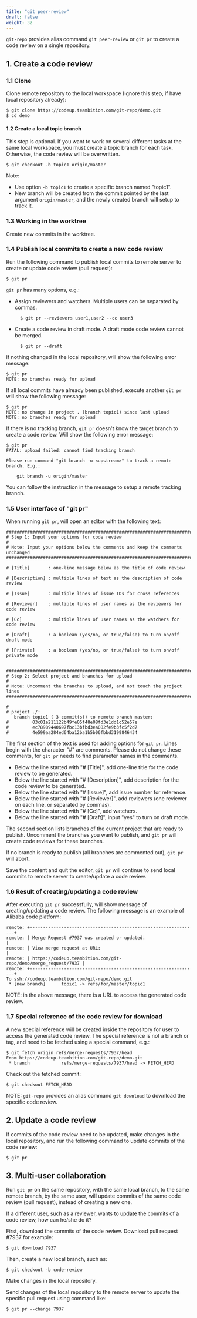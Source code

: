 ```yaml
---
title: "git peer-review"
draft: false
weight: 32
---
```


`git-repo` provides alias command `git peer-review` or `git pr` to create a code review on a single repository.


## 1. Create a code review

### 1.1 Clone

Clone remote repository to the local workspace (Ignore this step, if have local repository already):

    $ git clone https://codeup.teambition.com/git-repo/demo.git
    $ cd demo


#### 1.2 Create a local topic branch

This step is optional. If you want to work on several different tasks at the same local workspace, you must create a topic branch for each task. Otherwise, the code review will be overwritten.

    $ git checkout -b topic1 origin/master

Note:

+ Use option `-b topic1` to create a specific branch named "topic1".
+ New branch will be created from the commit pointed by the last argument `origin/master`, and the newly created branch will setup to track it.


### 1.3 Working in the worktree

Create new commits in the worktree.


### 1.4 Publish local commits to create a new code review

Run the following command to publish local commits to remote server to create or update code review (pull request):

    $ git pr

`git pr` has many options, e.g.:

* Assign reviewers and watchers. Multiple users can be separated by commas.

        $ git pr --reviewers user1,user2 --cc user3

* Create a code review in draft mode. A draft mode code review cannot be merged.

        $ git pr --draft

If nothing changed in the local repository, will show the following error message:

    $ git pr
    NOTE: no branches ready for upload

If all local commits have already been published, execute another `git pr` will show the following message:

    $ git pr
    NOTE: no change in project . (branch topic1) since last upload
    NOTE: no branches ready for upload

If there is no tracking branch, `git pr` doesn't know the target branch to create a code review. Will show the following error message:

    $ git pr
    FATAL: upload failed: cannot find tracking branch
    
    Please run command "git branch -u <upstream>" to track a remote branch. E.g.:
    
        git branch -u origin/master

You can follow the instruction in the message to setup a remote tracking branch.


### 1.5 User interface of "git pr"

When running `git pr`, will open an editor with the following text:

    ##############################################################################
    # Step 1: Input your options for code review
    #
    # Note: Input your options below the comments and keep the comments unchanged
    ##############################################################################
    
    # [Title]       : one-line message below as the title of code review
    
    # [Description] : multiple lines of text as the description of code review
    
    # [Issue]       : multiple lines of issue IDs for cross references
    
    # [Reviewer]    : multiple lines of user names as the reviewers for code review
    
    # [Cc]          : multiple lines of user names as the watchers for code review
    
    # [Draft]       : a boolean (yes/no, or true/false) to turn on/off draft mode
    
    # [Private]     : a boolean (yes/no, or true/false) to turn on/off private mode
    
    
    ##############################################################################
    # Step 2: Select project and branches for upload
    #
    # Note: Uncomment the branches to upload, and not touch the project lines
    ##############################################################################
    
    #
    # project ./:
       branch topic1 ( 3 commit(s)) to remote branch master:
    #         03c01e211122b49fe05f48e08fd3e1dd1c52e57e
    #         ec78989440697fbc13bfbd3ea082fe9b3fc5f2d7
    #         4e599aa284ed64ba12ba1b5b06fbbd3199846434

		
The first section of the text is used for adding options for `git pr`. Lines begin with the character "#" are comments. Please do not change these comments, for `git pr` needs to find parameter names in the comments.

+ Below the line started with "# [Title]", add one-line title for the code review to be generated.
+ Below the line started with "# [Description]", add description for the code review to be generated.
+ Below the line started with "# [Issue]", add issue number for reference.
+ Below the line started with "# [Reviewer]", add reviewers (one reviewer on each line, or separated by commas).
+ Below the line started with "# [Cc]", add watchers.
+ Below the line started with "# [Draft]", input "yes" to turn on draft mode.


The second section lists branches of the current project that are ready to publish. Uncomment the branches you want to publish, and `git pr` will create code reviews for these branches.

If no branch is ready to publish (all branches are commented out), `git pr` will abort.

Save the content and quit the editor, `git pr` will continue to send local commits to remote server to create/update a code review.


### 1.6 Result of creating/updating a code review

After executing `git pr` successfully, will show message of creating/updating a code review. The following message is an example of Alibaba code platform:

    remote: +----------------------------------------------------------------+
    remote: | Merge Request #7937 was created or updated.                    |
    remote: | View merge request at URL:                                     |
    remote: | https://codeup.teambition.com/git-repo/demo/merge_request/7937 |
    remote: +----------------------------------------------------------------+
    To ssh://codeup.teambition.com/git-repo/demo.git
     * [new branch]      topic1 -> refs/for/master/topic1

NOTE: in the above message, there is a URL to access the generated code review.


### 1.7 Special reference of the code review for download

A new special reference will be created inside the repository for user to access the generated code review. The special reference is not a branch or tag, and need to be fetched using a special command, e.g.:

    $ git fetch origin refs/merge-requests/7937/head
    From https://codeup.teambition.com/git-repo/demo.git
     * branch            refs/merge-requests/7937/head -> FETCH_HEAD

Check out the fetched commit:

    $ git checkout FETCH_HEAD

NOTE: `git-repo` provides an alias command `git download` to download the specific code review.


## 2. Update a code review

If commits of the code review need to be updated, make changes in the local repository, and run the following command to update commits of the code review:

    $ git pr

## 3. Multi-user collaboration

Run `git pr` on the same repository, with the same local branch, to the same remote branch, by the same user, will update commits of the same code review (pull request), instead of creating a new one.

If a different user, such as a reviewer, wants to update the commits of a code review, how can he/she do it?

First, download the commits of the code review. Download pull request #7937 for example:

    $ git download 7937

Then, create a new local branch, such as:

    $ git checkout -b code-review

Make changes in the local repository.

Send changes of the local repository to the remote server to update the specific pull request using command like:

    $ git pr --change 7937
